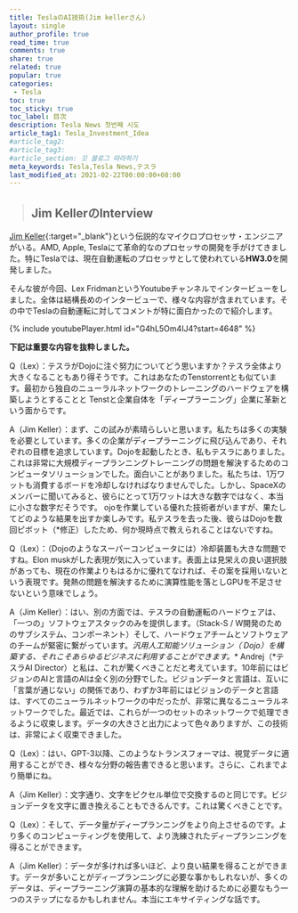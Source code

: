 ```yaml
---
title: TeslaのAI技術(Jim kellerさん)
layout: single
author_profile: true
read_time: true
comments: true
share: true
related: true
popular: true
categories:
 - Tesla
toc: true
toc_sticky: true
toc_label: 目次
description: Tesla News 첫번째 시도
article_tag1: Tesla_Investment_Idea
#article_tag2:
#article_tag3:
#article_section: 깃 블로그 따라하기
meta_keywords: Tesla,Tesla News,テスラ
last_modified_at: 2021-02-22T00:00:00+08:00
---
```

> ## Jim KellerのInterview

[Jim Keller](https://ja.wikipedia.org/wiki/ジム・ケラー){:target="_blank"}という伝説的なマイクロプロセッサ・エンジニアがいる。AMD, Apple, Teslaにて革命的なのプロセッサの開発を手がけてきました。特にTeslaでは、現在自動運転のプロセッサとして使われている**HW3.0**を開発しました。   

そんな彼が今回、Lex FridmanというYoutubeチャンネルでインタービューをしました。全体は結構長めのインタービューで、様々な内容が含まれています。その中でTeslaの自動運転に対してコメントが特に面白かったので紹介します。

{% include youtubePlayer.html id="G4hL5Om4IJ4?start=4648" %}   


**下記は重要な内容を抜粋しました。**

Q（Lex）：テスラがDojoに注ぐ努力についてどう思いますか？テスラ全体より大きくなることもあり得そうです。これはあなたのTenstorrentとも似ています。最初から独自のニューラルネットワークのトレーニングのハードウェアを構築しようとすることと Tenstと企業自体を「ディープラーニング」企業に革新という面からです。

A（Jim Keller）：まず、この試みが素晴らしいと思います。私たちは多くの実験を必要としています。多くの企業がディープラーニングに飛び込んであり、それぞれの目標を追求しています。Dojoを起動したとき、私もテスラにありました。これは非常に大規模ディープランニングトレーニングの問題を解決するためのコンピュータソリューションでした。面白いことがありました。私たちは、1万ワットも消費するボードを冷却しなければなりませんでした。しかし、SpaceXのメンバーに聞いてみると、彼らにとって1万ワットは大きな数字ではなく、本当に小さな数字だそうです。 ojoを作業している優れた技術者がいますが、果たしてどのような結果を出すか楽しみです。私テスラを去った後、彼らはDojoを数回ピボット（*修正）したため、何か現時点で教えられることはないですね。

Q（Lex）：（Dojoのようなスーパーコンピュータには）冷却装置も大きな問題ですね。Elon muskがした表現が気に入っています。表面上は見栄えの良い選択肢があっても、現在の作業よりもはるかに優れてなければ、その案を採用いないという表現です。発熱の問題を解決するために演算性能を落としGPUを不足させないという意味でしょう。

A（Jim Keller）：はい、別の方面では、テスラの自動運転のハードウェアは、「一つの」ソフトウェアスタックのみを提供します。（Stack-S / W開発のためのサブシステム、コンポーネント）そして、ハードウェアチームとソフトウェアのチームが緊密に繋がっています。**汎用人工知能ソリューション（* Dojo）を構築する、それこそあらゆるビジネスに利用することができます。**
Andrej（*テスラAI Director）と私は、これが驚くべきことだと考えています。10年前にはビジョンのAIと言語のAIは全く別の分野でした。ビジョンデータと言語は、互いに「言葉が通じない」の関係であり、わずか3年前にはビジョンのデータと言語は、すべてのニューラルネットワークの中だったが、非常に異なるニューラルネットワークでした。最近では、これらが一つのセットのネットワークで処理できるように収束します。データの大きさと出力によって色々ありますが、この技術は、非常によく収束できました。

Q（Lex）：はい、GPT-3以降、このようなトランスフォーマは、視覚データに適用することができ、様々な分野の報告書できると思います。さらに、これまでより簡単にね。

A（Jim Keller）：文字通り、文字をピクセル単位で交換するのと同じです。ビジョンデータを文字に置き換えることもできるんです。これは驚くべきことです。

Q（Lex）：そして、データ量がディープランニングをより向上させるのです。より多くのコンピューティングを使用して、より洗練されたディープランニングを得ることができます。

A（Jim Keller）：データが多ければ多いほど、より良い結果を得ることができます。データが多いことがディープランニングに必要な事かもしれないが、多くのデータは、ディープラーニング演算の基本的な理解を助けるために必要なもう一つのステップになるかもしれません。本当にエキサイティングな話です。
